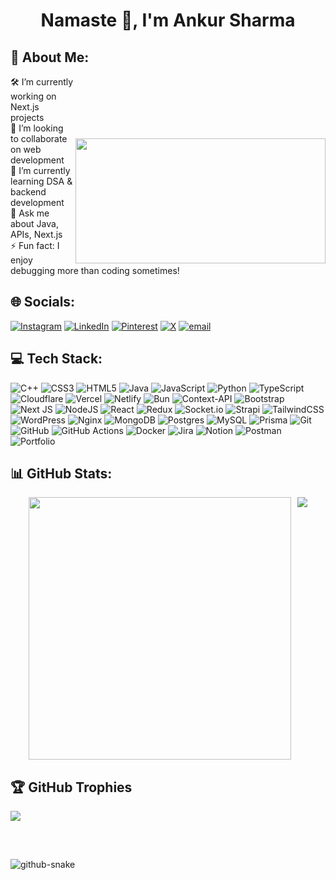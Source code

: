 <h1 align="center">Namaste 🙏, I'm Ankur Sharma</h1>  
 
## 💫 About Me:

<img align="right" src="https://www.bing.com/th/id/OGC.9d643f53934a11f35e1824df87fdbe33?pid=1.7&rurl=https%3a%2f%2fcamo.githubusercontent.com%2f4d9f5ecceb711eec6e2018f38a5677dc657c9738d4a65ba3b928c41c0a45b439%2f68747470733a2f2f6d69726f2e6d656469756d2e636f6d2f6d61782f313336302f302a37513379765349765f7430696f4a2d5a2e676966&ehk=4Odh0aFPiv5uIBCC8JuoU2Fag01LNjSzo1fgH3YItq0%3d" width="400px" height="200px" style="margin-top: 100" />

🛠 I’m currently working on Next.js projects  
🤝 I’m looking to collaborate on web development  
🌱 I’m currently learning DSA & backend development  
💬 Ask me about Java, APIs, Next.js  
⚡ Fun fact: I enjoy debugging more than coding sometimes!

## 🌐 Socials:
[![Instagram](https://img.shields.io/badge/Instagram-%23E4405F.svg?logo=Instagram&logoColor=white)](https://instagram.com/https://www.instagram.com/__ankur01__/) [![LinkedIn](https://img.shields.io/badge/LinkedIn-%230077B5.svg?logo=linkedin&logoColor=white)](https://linkedin.com/in/https://www.linkedin.com/in/ankur-sharma-3a6037226/) [![Pinterest](https://img.shields.io/badge/Pinterest-%23E60023.svg?logo=Pinterest&logoColor=white)](https://pinterest.com/https://in.pinterest.com/ankur143513/) [![X](https://img.shields.io/badge/X-black.svg?logo=X&logoColor=white)](https://x.com/https://x.com/__ankur01__) [![email](https://img.shields.io/badge/Email-D14836?logo=gmail&logoColor=white)](mailto:ankur143513@gmail.com) 

## 💻 Tech Stack:
![C++](https://img.shields.io/badge/c++-%2300599C.svg?style=for-the-badge&logo=c%2B%2B&logoColor=white) ![CSS3](https://img.shields.io/badge/css3-%231572B6.svg?style=for-the-badge&logo=css3&logoColor=white) ![HTML5](https://img.shields.io/badge/html5-%23E34F26.svg?style=for-the-badge&logo=html5&logoColor=white) ![Java](https://img.shields.io/badge/java-%23ED8B00.svg?style=for-the-badge&logo=openjdk&logoColor=white) ![JavaScript](https://img.shields.io/badge/javascript-%23323330.svg?style=for-the-badge&logo=javascript&logoColor=%23F7DF1E) ![Python](https://img.shields.io/badge/python-3670A0?style=for-the-badge&logo=python&logoColor=ffdd54) ![TypeScript](https://img.shields.io/badge/typescript-%23007ACC.svg?style=for-the-badge&logo=typescript&logoColor=white) ![Cloudflare](https://img.shields.io/badge/Cloudflare-F38020?style=for-the-badge&logo=Cloudflare&logoColor=white) ![Vercel](https://img.shields.io/badge/vercel-%23000000.svg?style=for-the-badge&logo=vercel&logoColor=white) ![Netlify](https://img.shields.io/badge/netlify-%23000000.svg?style=for-the-badge&logo=netlify&logoColor=#00C7B7) ![Bun](https://img.shields.io/badge/Bun-%23000000.svg?style=for-the-badge&logo=bun&logoColor=white) ![Context-API](https://img.shields.io/badge/Context--Api-000000?style=for-the-badge&logo=react) ![Bootstrap](https://img.shields.io/badge/bootstrap-%238511FA.svg?style=for-the-badge&logo=bootstrap&logoColor=white) ![Next JS](https://img.shields.io/badge/Next-black?style=for-the-badge&logo=next.js&logoColor=white) ![NodeJS](https://img.shields.io/badge/node.js-6DA55F?style=for-the-badge&logo=node.js&logoColor=white) ![React](https://img.shields.io/badge/react-%2320232a.svg?style=for-the-badge&logo=react&logoColor=%2361DAFB) ![Redux](https://img.shields.io/badge/redux-%23593d88.svg?style=for-the-badge&logo=redux&logoColor=white) ![Socket.io](https://img.shields.io/badge/Socket.io-black?style=for-the-badge&logo=socket.io&badgeColor=010101) ![Strapi](https://img.shields.io/badge/strapi-%232E7EEA.svg?style=for-the-badge&logo=strapi&logoColor=white) ![TailwindCSS](https://img.shields.io/badge/tailwindcss-%2338B2AC.svg?style=for-the-badge&logo=tailwind-css&logoColor=white) ![WordPress](https://img.shields.io/badge/WordPress-%23117AC9.svg?style=for-the-badge&logo=WordPress&logoColor=white) ![Nginx](https://img.shields.io/badge/nginx-%23009639.svg?style=for-the-badge&logo=nginx&logoColor=white) ![MongoDB](https://img.shields.io/badge/MongoDB-%234ea94b.svg?style=for-the-badge&logo=mongodb&logoColor=white) ![Postgres](https://img.shields.io/badge/postgres-%23316192.svg?style=for-the-badge&logo=postgresql&logoColor=white) ![MySQL](https://img.shields.io/badge/mysql-4479A1.svg?style=for-the-badge&logo=mysql&logoColor=white) ![Prisma](https://img.shields.io/badge/Prisma-3982CE?style=for-the-badge&logo=Prisma&logoColor=white) ![Git](https://img.shields.io/badge/git-%23F05033.svg?style=for-the-badge&logo=git&logoColor=white) ![GitHub](https://img.shields.io/badge/github-%23121011.svg?style=for-the-badge&logo=github&logoColor=white) ![GitHub Actions](https://img.shields.io/badge/github%20actions-%232671E5.svg?style=for-the-badge&logo=githubactions&logoColor=white) ![Docker](https://img.shields.io/badge/docker-%230db7ed.svg?style=for-the-badge&logo=docker&logoColor=white) ![Jira](https://img.shields.io/badge/jira-%230A0FFF.svg?style=for-the-badge&logo=jira&logoColor=white) ![Notion](https://img.shields.io/badge/Notion-%23000000.svg?style=for-the-badge&logo=notion&logoColor=white) ![Postman](https://img.shields.io/badge/Postman-FF6C37?style=for-the-badge&logo=postman&logoColor=white) ![Portfolio](https://img.shields.io/badge/Portfolio-%23000000.svg?style=for-the-badge&logo=firefox&logoColor=#FF7139) 
## 📊 GitHub Stats:
<div align="center" style="display: flex; justify-content: center; gap: 10px;">
  <!-- GitHub Streak Stats -->
  <img src="https://nirzak-streak-stats.vercel.app/?user=ankur1435&theme=radical&hide_border=false" width=420"/>

  <!-- Top Languages with limited height -->
  <img src="https://github-readme-stats.vercel.app/api/top-langs/?username=ankur1435&theme=radical&hide_border=false&layout=compact&card_width=400&langs_count=6"/>
</div>

## 🏆 GitHub Trophies
![](https://github-profile-trophy.vercel.app/?username=ankur1435&theme=radical&no-frame=true&no-bg=false&margin-w=4)

</br>

##
<picture>
  <source media="(prefers-color-scheme: dark)" srcset="https://raw.githubusercontent.com/ankur1435/ankur1435/output/github-snake-dark.svg" />
  <source media="(prefers-color-scheme: light)" srcset="https://raw.githubusercontent.com/ankur1435/ankur1435/output/github-snake.svg" />
  <img alt="github-snake" src="https://raw.githubusercontent.com/tobiasmeyhoefer/tobiasmeyhoefer/output/github-snake.svg" />
</picture>



